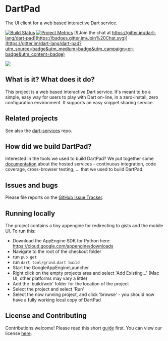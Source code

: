 # DartPad

The UI client for a web based interactive Dart service.

[![Build Status](https://travis-ci.org/dart-lang/dart-pad.svg?branch=master)](https://travis-ci.org/dart-lang/dart-pad)
[![Project Metrics](https://img.shields.io/badge/metrics-librato-blue.svg)](https://metrics.librato.com/share/dashboards/jr4dyv0j?duration=604800)
[![Join the chat at https://gitter.im/dart-lang/dart-pad](https://badges.gitter.im/Join%20Chat.svg)](https://gitter.im/dart-lang/dart-pad?utm_source=badge&utm_medium=badge&utm_campaign=pr-badge&utm_content=badge)

![](https://github.com/dart-lang/dart-pad/blob/master/doc/images/codepad_ss.jpg)

## What is it? What does it do?

This project is a web based interactive Dart service. It's meant to be a simple,
easy way for users to play with Dart on-line, in a zero-install, zero
configuration environment. It supports an easy snippet sharing service.

## Related projects

See also the [dart-services](https://github.com/dart-lang/dart-services) repo.

## How did we build DartPad?

Interested in the tools we used to build DartPad? We put together some
[documentation](https://github.com/dart-lang/dart-pad/tree/master/doc)
about the hosted services - continuous integration, code coverage, cross-browser testing, ...
that we used to build DartPad.

## Issues and bugs

Please file reports on the
[GitHub Issue Tracker](https://github.com/dart-lang/dart-pad/issues).

## Running locally

The project contains a tiny appengine for redirecting to gists and the mobile UI. To run this:
- Download the AppEngine SDK for Python here: https://cloud.google.com/appengine/downloads
- Navigate to the root of the checkout folder
- run `pub get`
- run `dart tool/grind.dart build`
- Start the GoogleAppEngineLauncher
- Right click on the empty projects area and select 'Add Existing...' (Mac UI, other platforms may vary a little)
- Add the 'build/web' folder for the location of the project
- Select the project and select 'Run'
- Select the now running project, and click 'browse' - you should now have a fully working local copy of DartPad

## License and Contributing

Contributions welcome! Please read this short
[guide](https://github.com/dart-lang/dart-pad/wiki/Contributing) first. You
can view our license
[here](https://github.com/dart-lang/dart-pad/blob/master/LICENSE).
